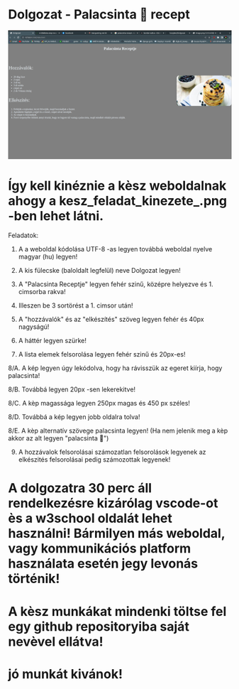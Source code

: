 # Dolgozat - Palacsinta 🥞 recept

<img src="kesz_feladat_kinezete_.png">

# Így kell kinéznie a kèsz weboldalnak ahogy a kesz_feladat_kinezete_.png -ben lehet látni.

Feladatok:

1. A a weboldal kódolása UTF-8 -as legyen továbbá weboldal nyelve magyar (hu) legyen!

2. A kis fülecske (baloldalt legfelül) neve Dolgozat legyen!

3. A "Palacsinta Receptje" legyen fehér szinű, középre helyezve és 1. cimsorba rakva!

4. Illeszen be 3 sortörést a 1. cimsor után!

5. A "hozzávalók" és az "elkészítés" szöveg legyen fehér és 40px nagyságú!

6. A háttér legyen szürke!

7. A lista elemek felsorolása legyen fehér szinű és 20px-es!

8/A. A kép legyen úgy lekódolva, hogy ha rávisszük az egeret kiírja, hogy palacsinta!

8/B. Továbbá legyen 20px -sen lekerekitve!

8/C. A kèp magassága legyen 250px magas és 450 px széles!

8/D. Továbbá a kép legyen jobb oldalra tolva!

8/E. A kèp alternatív szövege palacsinta legyen! (Ha nem jelenik meg a kèp akkor az alt legyen "palacsinta 🥞")

9. A hozzávalok felsorolásai számozatlan felsorolások legyenek az elkészités felsorolásai pedig számozottak legyenek!

# A dolgozatra 30 perc áll rendelkezésre kizárólag vscode-ot ès a w3school oldalát lehet használni! Bármilyen más weboldal, vagy kommunikációs platform használata esetén jegy levonás történik!

# A kèsz munkákat mindenki töltse fel egy github repositoryiba saját nevèvel ellátva!

# jó munkát kivánok! 

